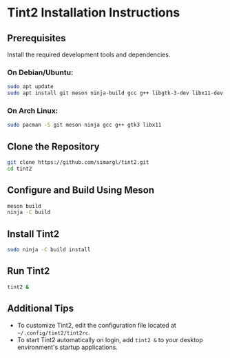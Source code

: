 # Tint2 Installation Instructions

## Prerequisites
Install the required development tools and dependencies.

### On Debian/Ubuntu:
```bash
sudo apt update
sudo apt install git meson ninja-build gcc g++ libgtk-3-dev libx11-dev
```

### On Arch Linux:
```bash
sudo pacman -S git meson ninja gcc g++ gtk3 libx11
```

## Clone the Repository
```bash
git clone https://github.com/simargl/tint2.git
cd tint2
```

## Configure and Build Using Meson
```bash
meson build
ninja -C build
```

## Install Tint2
```bash
sudo ninja -C build install
```

## Run Tint2
```bash
tint2 &
```

## Additional Tips
- To customize Tint2, edit the configuration file located at `~/.config/tint2/tint2rc`.
- To start Tint2 automatically on login, add `tint2 &` to your desktop environment's startup applications.
